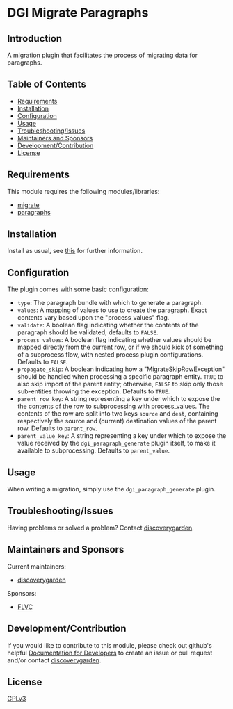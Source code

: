 # DGI Migrate Paragraphs

## Introduction

A migration plugin that facilitates the process of migrating data for paragraphs.

## Table of Contents

* [Requirements](#requirements)
* [Installation](#installation)
* [Configuration](#configuration)
* [Usage](#usage)
* [Troubleshooting/Issues](#troubleshootingissues)
* [Maintainers and Sponsors](#maintainers-and-sponsors)
* [Development/Contribution](#developmentcontribution)
* [License](#license)

## Requirements

This module requires the following modules/libraries:

* [migrate](https://www.drupal.org/project/migrate)
* [paragraphs](https://www.drupal.org/project/paragraphs)

## Installation

Install as usual, see
[this](https://drupal.org/documentation/install/modules-themes/modules-8) for
further information.

## Configuration

The plugin comes with some basic configuration:

- `type`: The paragraph bundle with which to generate a paragraph.
- `values`: A mapping of values to use to create the paragraph. Exact contents vary based upon the "process_values" flag.
- `validate`: A boolean flag indicating whether the contents of the paragraph should be validated; defaults to `FALSE`.
- `process_values`: A boolean flag indicating whether values should be mapped directly from the current row, or if we should kick of something of a subprocess flow, with nested process plugin configurations. Defaults to `FALSE`.
- `propagate_skip`: A boolean indicating how a "MigrateSkipRowException" should be handled when processing a specific paragraph entity. `TRUE` to also skip import of the parent entity; otherwise, `FALSE` to skip only those sub-entities throwing the exception. Defaults to `TRUE`.
- `parent_row_key`: A string representing a key under which to expose the the contents of the row to subprocessing with process_values. The contents of the row are split into two keys `source` and `dest`, containing respectively the source and (current) destination values of the parent row. Defaults to `parent_row`.
- `parent_value_key`: A string representing a key under which to expose the value received by the `dgi_paragraph_generate` plugin itself, to make it available to subprocessing. Defaults to `parent_value`.

## Usage

When writing a migration, simply use the `dgi_paragraph_generate` plugin.

## Troubleshooting/Issues

Having problems or solved a problem? Contact
[discoverygarden](http://support.discoverygarden.ca).

## Maintainers and Sponsors

Current maintainers:

* [discoverygarden](http://www.discoverygarden.ca)

Sponsors:

* [FLVC]()

## Development/Contribution

If you would like to contribute to this module, please check out github's helpful
[Documentation for Developers](https://docs.github.com/en/get-started/quickstart/contributing-to-projects) to create an issue or pull request and/or
contact [discoverygarden](http://support.discoverygarden.ca).

## License

[GPLv3](http://www.gnu.org/licenses/gpl-3.0.txt)
